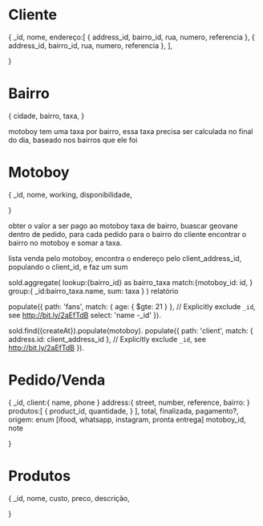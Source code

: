 # Cliente
{
  _id,
  nome,
  endereço:[
    { 
      address_id,
      bairro_id,
      rua,
      numero,
      referencia
    },
    { 
      address_id,
      bairro_id,
      rua,
      numero,
      referencia
    },
  ],

}

# Bairro 
{
  cidade,
  bairro,
  taxa,
}

motoboy tem uma taxa por bairro, essa taxa precisa ser calculada no final do dia, baseado nos bairros que ele foi

# Motoboy
{
  _id,
  nome,
  working,
  disponibilidade,
  <!-- pedido_id:[ objectId, ] -->

}

obter o valor a ser pago ao motoboy taxa de bairro,
buascar geovane dentro de pedido, para cada pedido para o bairro do cliente encontrar o bairro no motoboy e somar a taxa.

lista venda pelo motoboy, encontra o endereço pelo client_address_id, populando o client_id, e faz um sum

sold.aggregate(
  lookup:{bairro_id} as bairro_taxa
  match:{motoboy_id: id, }
  group:{
    _id:bairro_taxa.name,
    sum: taxa
  }
)
relatório

 populate({
    path: 'fans',
    match: { age: { $gte: 21 } },
    // Explicitly exclude `_id`, see http://bit.ly/2aEfTdB
    select: 'name -_id'
  }).

sold.find({createAt}).populate(motoboy). populate({
    path: 'client',
    match: { address.id: client_address_id  },
    // Explicitly exclude `_id`, see http://bit.ly/2aEfTdB
    <!-- select: 'name -_id' -->
  }).

# Pedido/Venda
{
  _id,
  client:{
    name,
    phone
  }
  address:{
    street,
    number,
    reference,
    bairro:
  } 
  produtos:[
    {
      product_id,
      quantidade,
    }
  ],
  total,
  finalizada,
  pagamento?,
  origem: enum [ifood, whatsapp, instagram, pronta entrega]
  motoboy_id,
  note

}

# Produtos
{
  _id,
  nome,
  custo,
  preco,
  descrição,

}